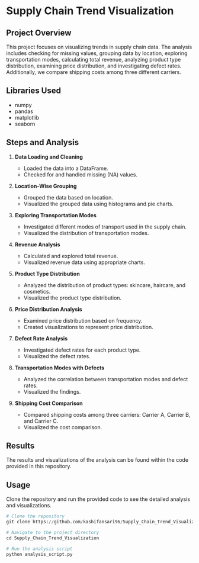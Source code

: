 # Supply Chain Trend Visualization

## Project Overview
This project focuses on visualizing trends in supply chain data. The analysis includes checking for missing values, grouping data by location, exploring transportation modes, calculating total revenue, analyzing product type distribution, examining price distribution, and investigating defect rates. Additionally, we compare shipping costs among three different carriers.

## Libraries Used
- numpy
- pandas
- matplotlib
- seaborn

## Steps and Analysis
1. **Data Loading and Cleaning**
   - Loaded the data into a DataFrame.
   - Checked for and handled missing (NA) values.

2. **Location-Wise Grouping**
   - Grouped the data based on location.
   - Visualized the grouped data using histograms and pie charts.

3. **Exploring Transportation Modes**
   - Investigated different modes of transport used in the supply chain.
   - Visualized the distribution of transportation modes.

4. **Revenue Analysis**
   - Calculated and explored total revenue.
   - Visualized revenue data using appropriate charts.

5. **Product Type Distribution**
   - Analyzed the distribution of product types: skincare, haircare, and cosmetics.
   - Visualized the product type distribution.

6. **Price Distribution Analysis**
   - Examined price distribution based on frequency.
   - Created visualizations to represent price distribution.

7. **Defect Rate Analysis**
   - Investigated defect rates for each product type.
   - Visualized the defect rates.

8. **Transportation Modes with Defects**
   - Analyzed the correlation between transportation modes and defect rates.
   - Visualized the findings.

9. **Shipping Cost Comparison**
   - Compared shipping costs among three carriers: Carrier A, Carrier B, and Carrier C.
   - Visualized the cost comparison.

## Results
The results and visualizations of the analysis can be found within the code provided in this repository.

## Usage
Clone the repository and run the provided code to see the detailed analysis and visualizations.

```python
# Clone the repository
git clone https://github.com/kashifansari96/Supply_Chain_Trend_Visualization.git

# Navigate to the project directory
cd Supply_Chain_Trend_Visualization

# Run the analysis script
python analysis_script.py
